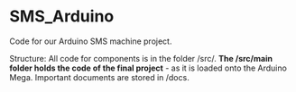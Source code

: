 # SMS_Arduino
<p> Code for our Arduino SMS machine project.</p>

<p>Structure: All code for components is in the folder /src/. <strong>The /src/main folder holds the code of the final project</strong> - as it is loaded onto the Arduino Mega. Important documents are stored in /docs.</p>
